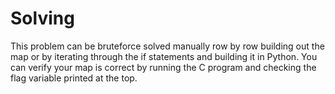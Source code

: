 # Solving

This problem can be bruteforce solved manually row by row building out the map or by iterating through the if statements and building it in Python. You can verify your map is correct by running the C program and checking the flag variable printed at the top. 
